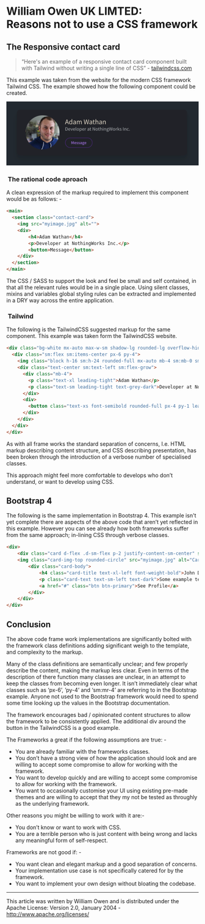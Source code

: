 # William Owen UK LIMTED:<br />Reasons not to use a CSS framework

## The Responsive contact card

> “Here's an example of a responsive contact card component built with Tailwind without writing a single line of CSS” - [tailwindcss.com](tailwindcss.com)

This example was taken from the website for the modern CSS framework Tailwind CSS. The example showed how the following component could be created.

![](The-Case-against-CSS-Frameworks.png)

###  The rational code aproach

A clean expression of the markup required to implement this component would be as follows: -

```html
<main>
  <section class="contact-card">
	<img src="myimage.jpg" alt="">
	<div>
		<h4>Adam Wathan</h4>
		<p>Developer at NothingWorks Inc.</p>
		<button>Message</button>
	</div>
  </section>
</main>
```

The CSS / SASS to support the look and feel be small and self contained, in that all the relevant rules would be in a single place. Using silent classes, mixins and variables global styling rules can be extracted and implemented in a DRY way across the entire application. 

###  Tailwind

The following is the TailwindCSS suggested markup for the same component. This example was taken form the TailwindCSS website.

```html
<div class="bg-white mx-auto max-w-sm shadow-lg rounded-lg overflow-hidden">
  <div class="sm:flex sm:items-center px-6 py-4">
	<img class="block h-16 sm:h-24 rounded-full mx-auto mb-4 sm:mb-0 sm:mr-4 sm:ml-0" src="myimage.jpg" alt="">
	<div class="text-center sm:text-left sm:flex-grow">
	  <div class="mb-4">
		<p class="text-xl leading-tight">Adam Wathan</p>
		<p class="text-sm leading-tight text-grey-dark">Developer at NothingWorks Inc.</p>
	  </div>
	  <div>
		<button class="text-xs font-semibold rounded-full px-4 py-1 leading-normal bg-white border border-purple text-purple hover:bg-purple hover:text-white">Message</button>
	  </div>
	</div>
  </div>
</div>
```

As with all frame works the standard separation of concerns, I.e. HTML markup describing content structure, and CSS describing presentation, has been broken through the introduction of a verbose number of specialised classes. 

This approach might feel more comfortable to develops who don’t understand, or want to develop using CSS.

## Bootstrap 4

The following is the same implementation in Bootstrap 4. This example isn't yet complete there are aspects of the above code that aren’t yet reflected in this example. However you can see already how both frameworks suffer from the same approach; in-lining CSS through verbose classes.

```html
<div>
	<div class="card d-flex .d-sm-flex p-2 justify-content-sm-center" style="width:400px">
	<img class="card-img-top rounded-circle" src="myimage.jpg" alt="Card image">
	  	<div class="card-body">
			<h4 class="card-title text-xl-left font-weight-bold">John Doe</h4>
			<p class="card-text text-sm-left text-dark">Some example text.</p>
			<a href="#" class="btn btn-primary">See Profile</a>
	  	</div>
	</div>
</div>
```

## Conclusion 

The above code frame work implementations are significantly bolted with the framework class definitions adding significant weigh to the template, and complexity to the markup.

Many of the class definitions are semantically unclear; and few properly describe the content, making the markup less clear. Even in terms of the description of there function many classes are unclear, in an attempt to keep the classes from becoming even longer. It isn’t immediately clear what classes such as ‘px-6’, ’py-4’ and ‘sm:mr-4’ are referring to in the Bootstrap example. Anyone not used to the Bootstrap framework would need to spend some time looking up the values in the Bootstrap documentation. 

The framework encourages bad / opinionated content structures to allow the framework to be consistently applied.  The additional div around the button in the TailwindCSS is a good example.

The Frameworks a great if the following assumptions are true: -

- You are already familiar with the frameworks classes.
- You don’t have a strong view of how the application should look and are willing to accept some compromise to allow for working with the framework.
- You want to develop quickly and are willing to accept some compromise to allow for working with the framework.
- You want to occasionally customise your UI using existing pre-made themes and are willing to accept that they my not be tested as throughly as the underlying framework.

Other reasons you might be willing to work with it are:- 

- You don’t know or want to work with CSS.
- You are a terrible person who is just content with being wrong and lacks any meaningful form of self-respect.

Frameworks are not good if: -

- You want clean and elegant markup and a good separation of concerns.
- Your implementation use case is not specifically catered for by the framework.
- You want to implement your own design without bloating the codebase.


---

This article was written by William Owen and is distributed under the  Apache License: Version 2.0, January 2004 - http://www.apache.org/licenses/

